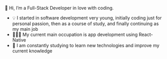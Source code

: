 👋 Hi, I’m a Full-Stack Developer in love with coding.

- 💡 I started in software development very young, initially coding just for personal passion, then as a course of study, and finally continuing as my main job
- 👨🏻‍💻 My current main occupation is app development using React-Native
- 🌱 I am constantly studying to learn new technologies and improve my current knowledge
